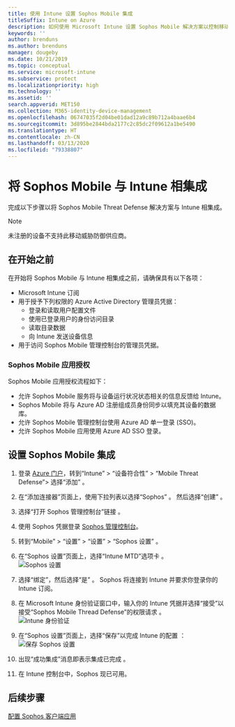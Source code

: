 ```yaml
---
title: 使用 Intune 设置 Sophos Mobile 集成
titleSuffix: Intune on Azure
description: 如何使用 Microsoft Intune 设置 Sophos Mobile 解决方案以控制移动设备对公司资源的访问。
keywords: ''
author: brenduns
ms.author: brenduns
manager: dougeby
ms.date: 10/21/2019
ms.topic: conceptual
ms.service: microsoft-intune
ms.subservice: protect
ms.localizationpriority: high
ms.technology: ''
ms.assetid: ''
search.appverid: MET150
ms.collection: M365-identity-device-management
ms.openlocfilehash: 06747035f2d04be01dad12a9c89b712a4baae6b4
ms.sourcegitcommit: 3d895be2844bda2177c2c85dc2f09612a1be5490
ms.translationtype: HT
ms.contentlocale: zh-CN
ms.lasthandoff: 03/13/2020
ms.locfileid: "79338807"
---
```

# <a name="integrate-sophos-mobile-with-intune"></a>将 Sophos Mobile 与 Intune 相集成  

完成以下步骤以将 Sophos Mobile Threat Defense 解决方案与 Intune 相集成。  

> [!NOTE]
> 未注册的设备不支持此移动威胁防御供应商。

## <a name="before-you-begin"></a>在开始之前  

在开始将 Sophos Mobile 与 Intune 相集成之前，请确保具有以下各项：  
- Microsoft Intune 订阅  
- 用于授予下列权限的 Azure Active Directory 管理员凭据：  
  - 登录和读取用户配置文件  
  - 使用已登录用户的身份访问目录  
  - 读取目录数据  
  - 向 Intune 发送设备信息  
- 用于访问 Sophos Mobile 管理控制台的管理员凭据。  


### <a name="sophos-mobile-app-authorization"></a>Sophos Mobile 应用授权  
  
Sophos Mobile 应用授权流程如下：  
- 允许 Sophos Mobile 服务将与设备运行状况状态相关的信息反馈给 Intune。  
- Sophos Mobile 将与 Azure AD 注册组成员身份同步以填充其设备的数据库。  
- 允许 Sophos Mobile 管理控制台使用 Azure AD 单一登录 (SSO)。  
- 允许 Sophos Mobile 应用使用 Azure AD SSO 登录。  


## <a name="to-set-up-sophos-mobile-integration"></a>设置 Sophos Mobile 集成  

1. 登录 [Azure 门户]( https://portal.azure.com/)，转到“Intune” > “设备符合性” > “Mobile Threat Defense”> 选择“添加”     。  
2. 在“添加连接器”页面上，使用下拉列表以选择“Sophos”   。 然后选择“创建”  。  
3. 选择“打开 Sophos 管理控制台”链接  。  
4. 使用 Sophos 凭据登录 [Sophos 管理控制台](https://central.sophos.com/)。  
5. 转到“Mobile” > “设置” > “设置” > “Sophos 设置”     。  
6. 在“Sophos 设置”页面上，选择“Intune MTD”选项卡   。  
   ![Sophos 设置](./media/sophos-mtd-connector-integration/sophos-setup.png) 
 
7. 选择“绑定”，然后选择“是”   。 Sophos 将连接到 Intune 并要求你登录你的 Intune 订阅。 
8. 在 Microsoft Intune 身份验证窗口中，输入你的 Intune 凭据并选择“接受”以接受“Sophos Mobile Thread Defense”的权限请求   。  
   ![Intune 身份验证](./media/sophos-mtd-connector-integration/intune-authentication.png)

9. 在“Sophos 设置”页面上，选择“保存”以完成 Intune 的配置   ：  
   ![保存 Sophos 设置](./media/sophos-mtd-connector-integration/save-sophos-configuration.png)  

1. 出现“成功集成”消息即表示集成已完成  。  
1. 在 Intune 控制台中，Sophos 现已可用。  


## <a name="next-steps"></a>后续步骤  
[配置 Sophos 客户端应用](mtd-apps-ios-app-configuration-policy-add-assign.md)
